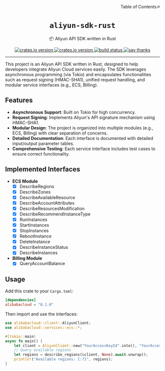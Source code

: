 <div align=right>Table of Contents↗️</div>

<h1 align=center><code>aliyun-sdk-rust</code></h1>

<p align=center>📦 Aliyun API SDK written in Rust</p>

<div align=center>
  <a href="https://crates.io/crates/alibabacloud">
    <img src="https://img.shields.io/crates/v/alibabacloud.svg" alt="crates.io version">
  </a>
  <a href="https://crates.io/crates/alibabacloud">
    <img src="https://img.shields.io/github/repo-size/lvillis/aliyun-sdk-rust?style=flat-square&color=328657" alt="crates.io version">
  </a>
  <a href="https://github.com/lvillis/aliyun-sdk-rust/actions">
    <img src="https://github.com/lvillis/aliyun-sdk-rust/actions/workflows/ci.yaml/badge.svg" alt="build status">
  </a>
  <a href="mailto:lvillis@outlook.com?subject=Thanks%20for%20aliyun-sdk-rust!">
    <img src="https://img.shields.io/badge/Say%20Thanks-!-1EAEDB.svg" alt="say thanks">
  </a>

</div>

---

This project is an Aliyun API SDK written in Rust, designed to help developers integrate Aliyun Cloud services easily. The SDK leverages asynchronous programming (via Tokio) and encapsulates functionalities such as request signing (HMAC-SHA1), unified request handling, and modular service interfaces (e.g., ECS, Billing).

## Features

- **Asynchronous Support**: Built on Tokio for high concurrency.
- **Request Signing**: Implements Aliyun's API signature mechanism using HMAC-SHA1.
- **Modular Design**: The project is organized into multiple modules (e.g., ECS, Billing) with clear separation of concerns.
- **Detailed Documentation**: Each interface is documented with detailed input/output parameter tables.
- **Comprehensive Testing**: Each service interface includes test cases to ensure correct functionality.

## Implemented Interfaces

- **ECS Module**
    - [x] DescribeRegions
    - [x] DescribeZones
    - [x] DescribeAvailableResource
    - [x] DescribeAccountAttributes
    - [x] DescribeResourcesModification
    - [x] DescribeRecommendInstanceType
    - [x] RunInstances
    - [x] StartInstances
    - [x] StopInstances
    - [x] RebootInstance
    - [x] DeleteInstance
    - [x] DescribeInstanceStatus
    - [x] DescribeInstances

- **Billing Module**
    - [x] QueryAccountBalance

## Usage

Add this crate to your `Cargo.toml`:

```toml
[dependencies]
alibabacloud = "0.1.0"
```

Then import and use the interfaces:

```rust
use alibabacloud::client::AliyunClient;
use alibabacloud::services::ecs::*;

#[tokio::main]
async fn main() {
    let client = AliyunClient::new("YourAccessKeyId".into(), "YourAccessKeySecret".into());
    // Query available regions
    let regions = describe_regions(&client, None).await.unwrap();
    println!("Available regions: {:?}", regions);
}
```
